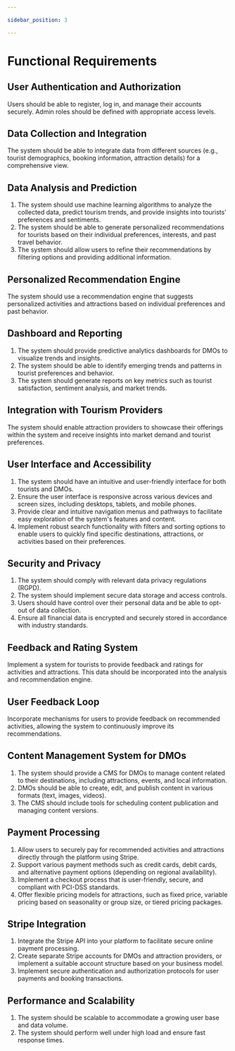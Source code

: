 ```yaml
---

sidebar_position: 3

---
```


# Functional Requirements

## User Authentication and Authorization

Users should be able to register, log in, and manage their accounts securely. Admin roles should be defined with appropriate access levels.

## Data Collection and Integration

The system should be able to integrate data from different sources (e.g., tourist demographics, booking information, attraction details) for a comprehensive view.

## Data Analysis and Prediction

1. The system should use machine learning algorithms to analyze the collected data, predict tourism trends, and provide insights into tourists' preferences and sentiments.
2. The system should be able to generate personalized recommendations for tourists based on their individual preferences, interests, and past travel behavior.
3. The system should allow users to refine their recommendations by filtering options and providing additional information.

## Personalized Recommendation Engine

The system should use a recommendation engine that suggests personalized activities and attractions based on individual preferences and past behavior.

## Dashboard and Reporting

1. The system should provide predictive analytics dashboards for DMOs to visualize trends and insights.
2. The system should be able to identify emerging trends and patterns in tourist preferences and behavior.
3. The system should generate reports on key metrics such as tourist satisfaction, sentiment analysis, and market trends.

## Integration with Tourism Providers

The system should enable attraction providers to showcase their offerings within the system and receive insights into market demand and tourist preferences.

## User Interface and Accessibility

1. The system should have an intuitive and user-friendly interface for both tourists and DMOs.
2. Ensure the user interface is responsive across various devices and screen sizes, including desktops, tablets, and mobile phones.
3. Provide clear and intuitive navigation menus and pathways to facilitate easy exploration of the system's features and content.
4. Implement robust search functionality with filters and sorting options to enable users to quickly find specific destinations, attractions, or activities based on their preferences.

## Security and Privacy

1. The system should comply with relevant data privacy regulations (RGPD).
2. The system should implement secure data storage and access controls.
3. Users should have control over their personal data and be able to opt-out of data collection.
4. Ensure all financial data is encrypted and securely stored in accordance with industry standards.

## Feedback and Rating System

Implement a system for tourists to provide feedback and ratings for activities and attractions. This data should be incorporated into the analysis and recommendation engine.

## User Feedback Loop

Incorporate mechanisms for users to provide feedback on recommended activities, allowing the system to continuously improve its recommendations.

## Content Management System for DMOs

1. The system should provide a CMS for DMOs to manage content related to their destinations, including attractions, events, and local information.
2. DMOs should be able to create, edit, and publish content in various formats (text, images, videos).
3. The CMS should include tools for scheduling content publication and managing content versions.

## Payment Processing

1. Allow users to securely pay for recommended activities and attractions directly through the platform using Stripe.
2. Support various payment methods such as credit cards, debit cards, and alternative payment options (depending on regional availability).
3. Implement a checkout process that is user-friendly, secure, and compliant with PCI-DSS standards.
4. Offer flexible pricing models for attractions, such as fixed price, variable pricing based on seasonality or group size, or tiered pricing packages.

## Stripe Integration

1. Integrate the Stripe API into your platform to facilitate secure online payment processing.
2. Create separate Stripe accounts for DMOs and attraction providers, or implement a suitable account structure based on your business model.
3. Implement secure authentication and authorization protocols for user payments and booking transactions.

## Performance and Scalability

1. The system should be scalable to accommodate a growing user base and data volume.
2. The system should perform well under high load and ensure fast response times.

